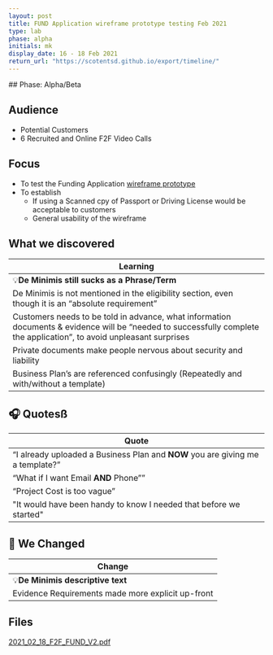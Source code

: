 ```yaml
---
layout: post
title: FUND Application wireframe prototype testing Feb 2021
type: lab
phase: alpha
initials: mk
display_date: 16 - 18 Feb 2021
return_url: "https://scotentsd.github.io/export/timeline/"
---
```


## Phase: Alpha/Beta

## Audience

- Potential Customers
- 6 Recruited and Online F2F Video Calls

## Focus

- To test the Funding Application [wireframe prototype](https://4jd442.axshare.com/)
- To establish 
  - If using a Scanned cpy of Passport or Driving License would be acceptable to customers
  - General usability of the wireframe


## What we discovered

| Learning
| ---
| 💡**De Minimis still sucks as a Phrase/Term**
| De Minimis is not mentioned in the eligibility section, even though it is an “absolute requirement”
| Customers needs to be told in advance, what information documents & evidence will be “needed to successfully complete the application”, to avoid unpleasant surprises
| Private documents make people nervous about security and liability
| Business Plan’s are referenced confusingly (Repeatedly and with/without a template)

## 🎧 Quotesß

| Quote
| ---
| “I already uploaded a Business Plan and **NOW** you are giving me a template?”
| “What if I want Email **AND** Phone””
| “Project Cost is too vague”
| "It would have been handy to know I needed that before we started"


## 🧰 We Changed 

| Change
| ---
| 💡**De Minimis descriptive text**
| Evidence Requirements made more explicit up-front

## Files
[2021_02_18_F2F_FUND_V2.pdf](https://scotentsd.github.io/funding/files/2021_02_18_F2F_FUND_V2.pdf)
<!--more-->
